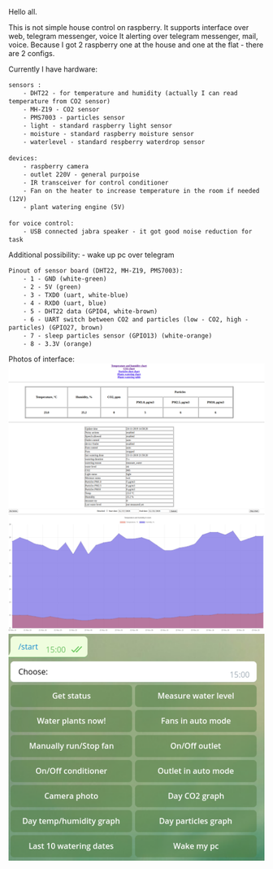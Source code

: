 Hello all.

This is not simple house control on raspberry.
It supports interface over web, telegram messenger, voice
It alerting over telegram messenger, mail, voice.
Because I got 2 raspberry one at the house and one at the flat - there are 2 configs.

Currently I have hardware:

    sensors : 
        - DHT22 - for temperature and humidity (actually I can read temperature from CO2 sensor)
        - MH-Z19 - CO2 sensor
        - PMS7003 - particles sensor
        - light - standard raspberry light sensor
        - moisture - standard raspberry moisture sensor
        - waterlevel - standard respberry waterdrop sensor

    devices:
        - raspberry camera
        - outlet 220V - general purpoise
        - IR transceiver for control conditioner
        - Fan on the heater to increase temperature in the room if needed (12V)
        - plant watering engine (5V)

    for voice control:
        - USB connected jabra speaker - it got good noise reduction for task

Additional possibility:
    - wake up pc over telegram

    Pinout of sensor board (DHT22, MH-Z19, PMS7003):
        - 1 - GND (white-green)
        - 2 - 5V (green)
        - 3 - TXD0 (uart, white-blue)
        - 4 - RXD0 (uart, blue)
        - 5 - DHT22 data (GPIO4, white-brown)
        - 6 - UART switch between CO2 and particles (low - CO2, high - particles) (GPIO27, brown)
        - 7 - sleep particles sensor (GPIO13) (white-orange)
        - 8 - 3.3V (orange)

Photos of interface: 
    ![alt text](https://github.com/AMV007/raspberry_house_control/blob/master/readme/image1.png)
    ![alt text](https://github.com/AMV007/raspberry_house_control/blob/master/readme/image2.png)
    ![alt text](https://github.com/AMV007/raspberry_house_control/blob/master/readme/image3.png)

